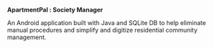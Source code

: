 **ApartmentPal : Society Manager**

An Android application built with Java and SQLite DB to help eliminate manual procedures and
simplify and digitize residential community management.
